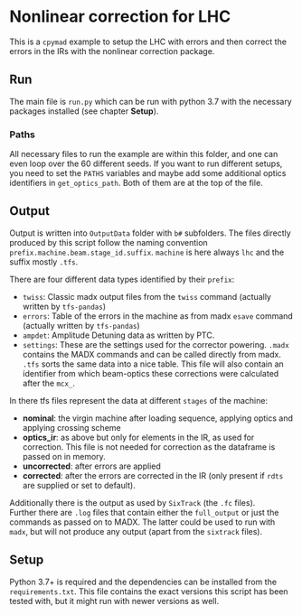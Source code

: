 # Nonlinear correction for LHC

This is a `cpymad` example to setup the LHC with errors and then correct the 
errors in the IRs with the nonlinear correction package.

## Run

The main file is `run.py` which can be run with python 3.7 with the necessary packages installed (see chapter **Setup**).

### Paths

All necessary files to run the example are within this folder, and one can even loop over the 60 different seeds.
If you want to run different setups, you need to set the `PATHS` variables and maybe add some additional optics 
identifiers in `get_optics_path`. 
Both of them are at the top of the file.

## Output

Output is written into `OutputData` folder with `b#` subfolders.
The files directly produced by this script follow the naming convention 
`prefix.machine.beam.stage_id.suffix`.
`machine` is here always `lhc` and the suffix mostly `.tfs`.

There are four different data types identified by their `prefix`:
- `twiss`: Classic madx output files from the `twiss` command (actually written by `tfs-pandas`)
- `errors`: Table of the errors in the machine as from madx `esave` command (actually written by `tfs-pandas`)
- `ampdet`: Amplitude Detuning data as written by PTC.
- `settings`: These are the settings used for the corrector powering.
  `.madx` contains the MADX commands and can be called directly from madx.
  `.tfs` sorts the same data into a nice table.
  This file will also contain an identifier from which beam-optics these corrections were calculated after the `mcx_`.

In there tfs files represent the data at different `stages` of the machine:

 - **nominal**: the virgin machine after loading sequence, applying optics and applying crossing scheme
 - **optics_ir**: as above but only for elements in the IR, as used for correction.
   This file is not needed for correction as the dataframe is passed on in memory.
 - **uncorrected**: after errors are applied
 - **corrected**: after the errors are corrected in the IR (only present if `rdts` are supplied or set to default).

Additionally there is the output as used by `SixTrack` (the `.fc` files).   
Further there are `.log` files that contain either the `full_output` or just the commands as passed on to MADX.
The latter could be used to run with `madx`, but will not produce any output (apart from the `sixtrack` files).


## Setup

Python 3.7+ is required and the dependencies can be installed from the `requirements.txt`. 
This file contains the exact versions this script has been tested with, but it might run with newer
versions as well.




